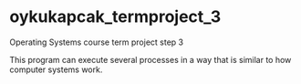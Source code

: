 # oykukapcak_termproject_3
Operating Systems course term project step 3

This program can execute several processes in a way that is similar to
how computer systems work.
